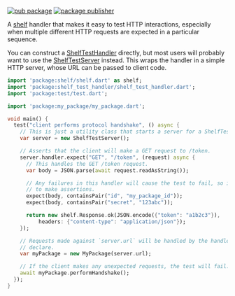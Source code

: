 [![pub package](https://img.shields.io/pub/v/shelf_test_handler.svg)](https://pub.dev/packages/shelf_test_handler)
[![package publisher](https://img.shields.io/pub/publisher/shelf_test_handler.svg)](https://pub.dev/packages/shelf_test_handler/publisher)

A [shelf][] handler that makes it easy to test HTTP interactions, especially
when multiple different HTTP requests are expected in a particular sequence.

[shelf]: [https://github.com/dart-lang/shelf#readme]

You can construct a [ShelfTestHandler][] directly, but most users will probably
want to use the [ShelfTestServer][] instead. This wraps the handler in a simple
HTTP server, whose URL can be passed to client code.

[ShelfTestHandler]: https://www.dartdocs.org/documentation/shelf_test_handler/latest/shelf_test_handler/ShelfTestHandler-class.html
[ShelfTestServer]: https://www.dartdocs.org/documentation/shelf_test_handler/latest/shelf_test_handler/ShelfTestServer-class.html

```dart
import 'package:shelf/shelf.dart' as shelf;
import 'package:shelf_test_handler/shelf_test_handler.dart';
import 'package:test/test.dart';

import 'package:my_package/my_package.dart';

void main() {
  test("client performs protocol handshake", () async {
    // This is just a utility class that starts a server for a ShelfTestHandler.
    var server = new ShelfTestServer();

    // Asserts that the client will make a GET request to /token.
    server.handler.expect("GET", "/token", (request) async {
      // This handles the GET /token request.
      var body = JSON.parse(await request.readAsString());

      // Any failures in this handler will cause the test to fail, so it's safe
      // to make assertions.
      expect(body, containsPair("id", "my_package_id"));
      expect(body, containsPair("secret", "123abc"));

      return new shelf.Response.ok(JSON.encode({"token": "a1b2c3"}),
          headers: {"content-type": "application/json"});
    });

    // Requests made against `server.url` will be handled by the handlers we
    // declare.
    var myPackage = new MyPackage(server.url);

    // If the client makes any unexpected requests, the test will fail.
    await myPackage.performHandshake();
  });
}
```
